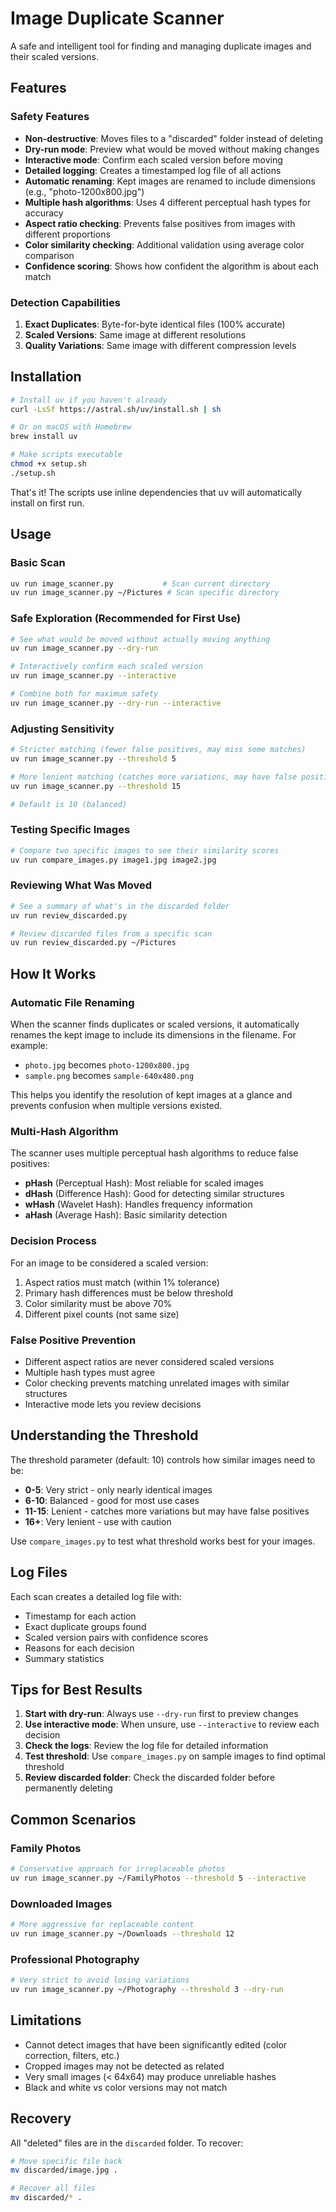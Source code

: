 # Image Duplicate Scanner

A safe and intelligent tool for finding and managing duplicate images and their scaled versions.

## Features

### Safety Features
- **Non-destructive**: Moves files to a "discarded" folder instead of deleting
- **Dry-run mode**: Preview what would be moved without making changes
- **Interactive mode**: Confirm each scaled version before moving
- **Detailed logging**: Creates a timestamped log file of all actions
- **Automatic renaming**: Kept images are renamed to include dimensions (e.g., "photo-1200x800.jpg")
- **Multiple hash algorithms**: Uses 4 different perceptual hash types for accuracy
- **Aspect ratio checking**: Prevents false positives from images with different proportions
- **Color similarity checking**: Additional validation using average color comparison
- **Confidence scoring**: Shows how confident the algorithm is about each match

### Detection Capabilities
1. **Exact Duplicates**: Byte-for-byte identical files (100% accurate)
2. **Scaled Versions**: Same image at different resolutions
3. **Quality Variations**: Same image with different compression levels

## Installation

```bash
# Install uv if you haven't already
curl -LsSf https://astral.sh/uv/install.sh | sh

# Or on macOS with Homebrew
brew install uv

# Make scripts executable
chmod +x setup.sh
./setup.sh
```

That's it! The scripts use inline dependencies that uv will automatically install on first run.

## Usage

### Basic Scan
```bash
uv run image_scanner.py           # Scan current directory
uv run image_scanner.py ~/Pictures # Scan specific directory
```

### Safe Exploration (Recommended for First Use)
```bash
# See what would be moved without actually moving anything
uv run image_scanner.py --dry-run

# Interactively confirm each scaled version
uv run image_scanner.py --interactive

# Combine both for maximum safety
uv run image_scanner.py --dry-run --interactive
```

### Adjusting Sensitivity
```bash
# Stricter matching (fewer false positives, may miss some matches)
uv run image_scanner.py --threshold 5

# More lenient matching (catches more variations, may have false positives)
uv run image_scanner.py --threshold 15

# Default is 10 (balanced)
```

### Testing Specific Images
```bash
# Compare two specific images to see their similarity scores
uv run compare_images.py image1.jpg image2.jpg
```

### Reviewing What Was Moved
```bash
# See a summary of what's in the discarded folder
uv run review_discarded.py

# Review discarded files from a specific scan
uv run review_discarded.py ~/Pictures
```

## How It Works

### Automatic File Renaming
When the scanner finds duplicates or scaled versions, it automatically renames the kept image to include its dimensions in the filename. For example:
- `photo.jpg` becomes `photo-1200x800.jpg`
- `sample.png` becomes `sample-640x480.png`

This helps you identify the resolution of kept images at a glance and prevents confusion when multiple versions existed.

### Multi-Hash Algorithm
The scanner uses multiple perceptual hash algorithms to reduce false positives:
- **pHash** (Perceptual Hash): Most reliable for scaled images
- **dHash** (Difference Hash): Good for detecting similar structures
- **wHash** (Wavelet Hash): Handles frequency information
- **aHash** (Average Hash): Basic similarity detection

### Decision Process
For an image to be considered a scaled version:
1. Aspect ratios must match (within 1% tolerance)
2. Primary hash differences must be below threshold
3. Color similarity must be above 70%
4. Different pixel counts (not same size)

### False Positive Prevention
- Different aspect ratios are never considered scaled versions
- Multiple hash types must agree
- Color checking prevents matching unrelated images with similar structures
- Interactive mode lets you review decisions

## Understanding the Threshold

The threshold parameter (default: 10) controls how similar images need to be:
- **0-5**: Very strict - only nearly identical images
- **6-10**: Balanced - good for most use cases
- **11-15**: Lenient - catches more variations but may have false positives
- **16+**: Very lenient - use with caution

Use `compare_images.py` to test what threshold works best for your images.

## Log Files

Each scan creates a detailed log file with:
- Timestamp for each action
- Exact duplicate groups found
- Scaled version pairs with confidence scores
- Reasons for each decision
- Summary statistics

## Tips for Best Results

1. **Start with dry-run**: Always use `--dry-run` first to preview changes
2. **Use interactive mode**: When unsure, use `--interactive` to review each decision
3. **Check the logs**: Review the log file for detailed information
4. **Test threshold**: Use `compare_images.py` on sample images to find optimal threshold
5. **Review discarded folder**: Check the discarded folder before permanently deleting

## Common Scenarios

### Family Photos
```bash
# Conservative approach for irreplaceable photos
uv run image_scanner.py ~/FamilyPhotos --threshold 5 --interactive
```

### Downloaded Images
```bash
# More aggressive for replaceable content
uv run image_scanner.py ~/Downloads --threshold 12
```

### Professional Photography
```bash
# Very strict to avoid losing variations
uv run image_scanner.py ~/Photography --threshold 3 --dry-run
```

## Limitations

- Cannot detect images that have been significantly edited (color correction, filters, etc.)
- Cropped images may not be detected as related
- Very small images (< 64x64) may produce unreliable hashes
- Black and white vs color versions may not match

## Recovery

All "deleted" files are in the `discarded` folder. To recover:
```bash
# Move specific file back
mv discarded/image.jpg .

# Recover all files
mv discarded/* .
```
